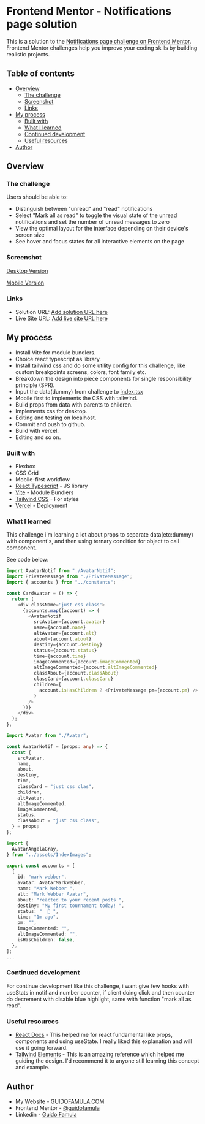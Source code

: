 # Frontend Mentor - Notifications page solution

This is a solution to the [Notifications page challenge on Frontend Mentor](https://www.frontendmentor.io/challenges/notifications-page-DqK5QAmKbC). Frontend Mentor challenges help you improve your coding skills by building realistic projects.

## Table of contents

- [Overview](#overview)
  - [The challenge](#the-challenge)
  - [Screenshot](#screenshot)
  - [Links](#links)
- [My process](#my-process)
  - [Built with](#built-with)
  - [What I learned](#what-i-learned)
  - [Continued development](#continued-development)
  - [Useful resources](#useful-resources)
- [Author](#author)

## Overview

### The challenge

Users should be able to:

- Distinguish between "unread" and "read" notifications
- Select "Mark all as read" to toggle the visual state of the unread notifications and set the number of unread messages to zero
- View the optimal layout for the interface depending on their device's screen size
- See hover and focus states for all interactive elements on the page

### Screenshot

[Desktop Version](./src/assets/screenshots/notifications-page-desktop.png)

[Mobile Version](./src/assets/screenshots/notifications-page-mobile.png)

### Links

- Solution URL: [Add solution URL here](https://your-solution-url.com)
- Live Site URL: [Add live site URL here](https://your-live-site-url.com)

## My process

- Install Vite for module bundlers.
- Choice react typescript as library.
- Install tailwind css and do some utility config for this challenge, like custom breakpoints screens, colors, font family etc.
- Breakdown the design into piece components for single responsibility principle (SPR).
- Input the data(dummy) from challenge to [index.tsx](./src/constants/index.tsx)
- Mobile first to implements the CSS with tailwind.
- Build props from data with parents to children.
- Implements css for desktop.
- Editing and testing on localhost.
- Commit and push to github.
- Build with vercel.
- Editing and so on.

### Built with

- Flexbox
- CSS Grid
- Mobile-first workflow
- [React Typescript](https://reactjs.org/) - JS library
- [Vite](https://nextjs.org/) - Module Bundlers
- [Tailwind CSS](https://tailwindcss.com/) - For styles
- [Vercel](https://vercel.com) - Deployment

### What I learned

This challenge i'm learning a lot about props to separate data(etc:dummy) with component's, and then using ternary condition for object to call component.

See code below:

```typescript
import AvatarNotif from "./AvatarNotif";
import PrivateMessage from "./PrivateMessage";
import { accounts } from "../constants";

const CardAvatar = () => {
  return (
    <div className='just css class'>
      {accounts.map((account) => (
        <AvatarNotif
          srcAvatar={account.avatar}
          name={account.name}
          altAvatar={account.alt}
          about={account.about}
          destiny={account.destiny}
          status={account.status}
          time={account.time}
          imageCommented={account.imageCommented}
          altImageCommented={account.altImageCommented}
          classAbout={account.classAbout}
          classCard={account.classCard}
          children={
            account.isHasChildren ? <PrivateMessage pm={account.pm} /> : ""
          }
        />
      ))}
    </div>
  );
};
```

```typescript
import Avatar from "./Avatar";

const AvatarNotif = (props: any) => {
  const {
    srcAvatar,
    name,
    about,
    destiny,
    time,
    classCard = "just css clas",
    children,
    altAvatar,
    altImageCommented,
    imageCommented,
    status,
    classAbout = "just css class",
  } = props;
};
```

```typescript
import {
  AvatarAngelaGray,
} from "../assets/IndexImages";

export const accounts = [
  {
    id: "mark-webber",
    avatar: AvatarMarkWebber,
    name: "Mark Webber ",
    alt: "Mark Webber Avatar",
    about: "reacted to your recent posts ",
    destiny: "My first tournament today! ",
    status: "  🔴 ",
    time: "1m ago",
    pm: "",
    imageCommented: "",
    altImageCommented: "",
    isHasChildren: false,
  },
];
...
```

### Continued development

For continue development like this challenge, i want give few hooks with useStats in notif and number counter, if client doing click and then counter do decrement with disable blue highlight, same with function "mark all as read".

### Useful resources

- [React Docs](https://beta.reactjs.org/) - This helped me for react fundamental like props, components and using useState. I really liked this explanation and will use it going forward.
- [Tailwind Elements](https://tailwind-elements.com) - This is an amazing reference which helped me guiding the design. I'd recommend it to anyone still learning this concept and example.

## Author

- My Website - [GUIDOFAMULA.COM](https://guidofamula.com)
- Frontend Mentor - [@guidofamula](https://www.frontendmentor.io/profile/guidofamula)
- Linkedin - [Guido Famula](https://www.linkedin.com/in/guido-famula/)
